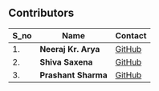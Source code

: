 ## Contributors

| S_no |        Name         |                 Contact                       |
|------|---------------------|-----------------------------------------------|
| 1.   | **Neeraj Kr. Arya** | [GitHub](https://github.com/inquiridortechie) |
| 2.   | **Shiva Saxena**    | [GitHub](https://github.com/geekyshacklebolt) |
| 3.   | **Prashant Sharma** | [GitHub](https://github.com/gutsytechster)    |
